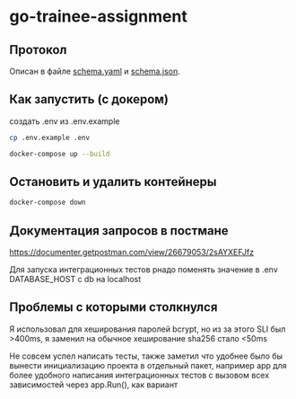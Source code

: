 # go-trainee-assignment
## Протокол

Описан в файле [schema.yaml](schema.yaml) и [schema.json](schema.json).

## Как запустить (с докером)

создать .env из .env.example
```bash
cp .env.example .env
```

```bash
docker-compose up --build
```

## Остановить и удалить контейнеры

```bash
docker-сompose down
```
## Документация запросов в постмане

https://documenter.getpostman.com/view/26679053/2sAYXEFJfz

Для запуска интеграционных тестов рнадо поменять значение в .env DATABASE_HOST с db на localhost

## Проблемы с которыми столкнулся

Я использовал для хеширования паролей bcrypt, но из за этого SLI был >400ms, я заменил на обычное хеширование sha256 стало <50ms

Не совсем успел написать тесты, также заметил что удобнее было бы вынести инициализацию проекта в отдельный пакет, например app для более удобного написания интеграционных тестов с вызовом всех зависимостей через app.Run(), как вариант

